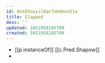 ```yaml
---
id: 0xk83nxyil8qv7o6dmon51a
title: Slapped
desc: ''
updated: 1651958185709
created: 1651958185709
---
```


- [[p.instanceOf]] [[c.Pred.Shapow]]
- 
